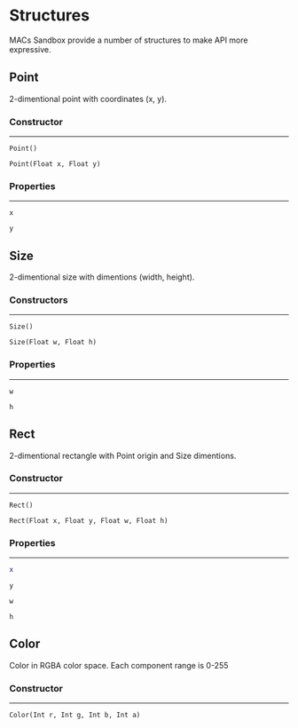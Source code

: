 # Structures

MACs Sandbox provide a number of structures to make API more expressive. 

## Point
2-dimentional point with coordinates (x, y).

### **Constructor**
---
```
Point()
```

```
Point(Float x, Float y)
```

### **Properties**
---
```
x
```

```
y
```

## Size
2-dimentional size with dimentions (width, height).

### **Constructors**
---
```
Size()
```

```
Size(Float w, Float h)
```

### **Properties**
---
```
w
```
```
h
```

## Rect
2-dimentional rectangle with Point origin and Size dimentions.

### **Constructor**
---
```
Rect()
```

```
Rect(Float x, Float y, Float w, Float h)
```

### **Properties**
---
```lua
x
```
```
y
```
```
w
```
```
h
```

## Color

Color in RGBA color space. Each component range is 0-255

### **Constructor**
---
```
Color(Int r, Int g, Int b, Int a)
```
